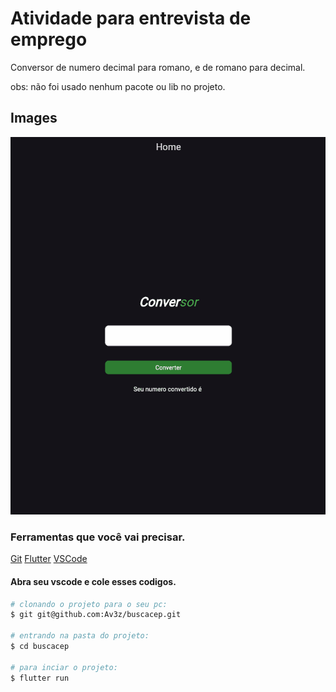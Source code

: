 # Atividade para entrevista de emprego

Conversor de numero decimal para romano, e de romano para decimal.

obs: não foi usado nenhum pacote ou lib no projeto.

## Images

![app](app.gif)


### Ferramentas que você vai precisar.

[Git](https://git-scm.com)
[Flutter](https://docs.flutter.dev/get-started/install)
[VSCode](https://code.visualstudio.com/)

#### Abra seu vscode e cole esses codigos.

```bash
# clonando o projeto para o seu pc:
$ git git@github.com:Av3z/buscacep.git

# entrando na pasta do projeto:
$ cd buscacep

# para inciar o projeto:
$ flutter run


